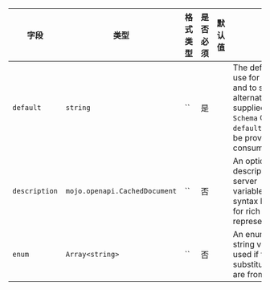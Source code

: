 | 字段 | 类型 | 格式类型 | 是否必须 | 默认值 | 说明 |
|---|---|---|---|---|---|
| `default` | `string` | `` | 是 |  | The default value to use for substitution, and to send, if an alternate value is ** supplied.Unlike the `Schema` Object's `default`, this value ** be provided by the consumer. |
| `description` | `mojo.openapi.CachedDocument` | `` | 否 |  | An optional description for the server variable.CommonMark syntax MAY be used for rich text representation. |
| `enum` | `Array<string>` | `` | 否 |  | An enumeration of string values to be used if the substitution options are from a limited set. |
